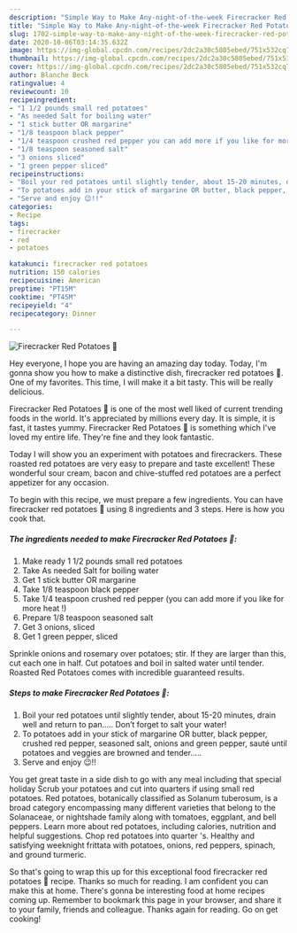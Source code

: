 ```yaml
---
description: "Simple Way to Make Any-night-of-the-week Firecracker Red Potatoes 🥔"
title: "Simple Way to Make Any-night-of-the-week Firecracker Red Potatoes 🥔"
slug: 1702-simple-way-to-make-any-night-of-the-week-firecracker-red-potatoes
date: 2020-10-06T03:14:35.632Z
image: https://img-global.cpcdn.com/recipes/2dc2a30c5805ebed/751x532cq70/firecracker-red-potatoes-🥔-recipe-main-photo.jpg
thumbnail: https://img-global.cpcdn.com/recipes/2dc2a30c5805ebed/751x532cq70/firecracker-red-potatoes-🥔-recipe-main-photo.jpg
cover: https://img-global.cpcdn.com/recipes/2dc2a30c5805ebed/751x532cq70/firecracker-red-potatoes-🥔-recipe-main-photo.jpg
author: Blanche Beck
ratingvalue: 4
reviewcount: 10
recipeingredient:
- "1 1/2 pounds small red potatoes"
- "As needed Salt for boiling water"
- "1 stick butter OR margarine"
- "1/8 teaspoon black pepper"
- "1/4 teaspoon crushed red pepper you can add more if you like for more heat "
- "1/8 teaspoon seasoned salt"
- "3 onions sliced"
- "1 green pepper sliced"
recipeinstructions:
- "Boil your red potatoes until slightly tender, about 15-20 minutes, drain well and return to pan..... Don’t forget to salt your water!"
- "To potatoes add in your stick of margarine OR butter, black pepper, crushed red pepper, seasoned salt, onions and green pepper, sauté until potatoes and veggies are browned and tender....."
- "Serve and enjoy 😉!!"
categories:
- Recipe
tags:
- firecracker
- red
- potatoes

katakunci: firecracker red potatoes 
nutrition: 150 calories
recipecuisine: American
preptime: "PT15M"
cooktime: "PT45M"
recipeyield: "4"
recipecategory: Dinner

---
```



![Firecracker Red Potatoes 🥔](https://img-global.cpcdn.com/recipes/2dc2a30c5805ebed/751x532cq70/firecracker-red-potatoes-🥔-recipe-main-photo.jpg)

Hey everyone, I hope you are having an amazing day today. Today, I'm gonna show you how to make a distinctive dish, firecracker red potatoes 🥔. One of my favorites. This time, I will make it a bit tasty. This will be really delicious.

Firecracker Red Potatoes 🥔 is one of the most well liked of current trending foods in the world. It's appreciated by millions every day. It is simple, it is fast, it tastes yummy. Firecracker Red Potatoes 🥔 is something which I've loved my entire life. They're fine and they look fantastic.

Today I will show you an experiment with potatoes and firecrackers. These roasted red potatoes are very easy to prepare and taste excellent! These wonderful sour cream, bacon and chive-stuffed red potatoes are a perfect appetizer for any occasion.


To begin with this recipe, we must prepare a few ingredients. You can have firecracker red potatoes 🥔 using 8 ingredients and 3 steps. Here is how you cook that.

<!--inarticleads1-->

##### The ingredients needed to make Firecracker Red Potatoes 🥔:

1. Make ready 1 1/2 pounds small red potatoes
1. Take As needed Salt for boiling water
1. Get 1 stick butter OR margarine
1. Take 1/8 teaspoon black pepper
1. Take 1/4 teaspoon crushed red pepper (you can add more if you like for more heat !)
1. Prepare 1/8 teaspoon seasoned salt
1. Get 3 onions, sliced
1. Get 1 green pepper, sliced


Sprinkle onions and rosemary over potatoes; stir. If they are larger than this, cut each one in half. Cut potatoes and boil in salted water until tender. Roasted Red Potatoes comes with incredible guaranteed results. 

<!--inarticleads2-->

##### Steps to make Firecracker Red Potatoes 🥔:

1. Boil your red potatoes until slightly tender, about 15-20 minutes, drain well and return to pan..... Don’t forget to salt your water!
1. To potatoes add in your stick of margarine OR butter, black pepper, crushed red pepper, seasoned salt, onions and green pepper, sauté until potatoes and veggies are browned and tender.....
1. Serve and enjoy 😉!!


You get great taste in a side dish to go with any meal including that special holiday Scrub your potatoes and cut into quarters if using small red potatoes. Red potatoes, botanically classified as Solanum tuberosum, is a broad category encompassing many different varieties that belong to the Solanaceae, or nightshade family along with tomatoes, eggplant, and bell peppers. Learn more about red potatoes, including calories, nutrition and helpful suggestions. Chop red potatoes into quarter &#39;s. Healthy and satisfying weeknight frittata with potatoes, onions, red peppers, spinach, and ground turmeric. 

So that's going to wrap this up for this exceptional food firecracker red potatoes 🥔 recipe. Thanks so much for reading. I am confident you can make this at home. There's gonna be interesting food at home recipes coming up. Remember to bookmark this page in your browser, and share it to your family, friends and colleague. Thanks again for reading. Go on get cooking!
